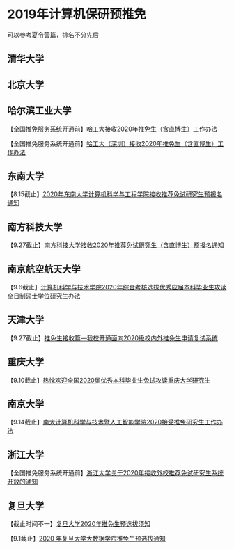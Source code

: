 # 2019年计算机保研预推免
可以参考[夏令营篇](https://github.com/Smlight/CSXiaLingYing2019)，排名不分先后

## 清华大学

## 北京大学

## 哈尔滨工业大学
【全国推免服务系统开通前】[哈工大接收2020年推免生（含直博生）工作办法](http://yzb.hit.edu.cn/2019/0614/c8822a225549/page.htm)

【全国推免服务系统开通前】[哈工大（深圳）接收2020年推免生（含直博生）工作办法](http://yzb.hitsz.edu.cn/yzs_common/zsxxxq/index?id=cbed363cf980455582894bed9105b4b6&xxlm=04)

## 东南大学
【8.15截止】[2020年东南大学计算机科学与工程学院接收推荐免试研究生预报名通知](https://cse.seu.edu.cn/2019/0621/c22536a279056/page.htm)

## 南方科技大学
【9.27截止】[南方科技大学接收2020年推荐免试研究生（含直博生）预报名通知](https://gs.sustc.edu.cn/shuoshi2020/1719)

## 南京航空航天大学
【9.6截止】[计算机科学与技术学院2020年综合考核选拔优秀应届本科毕业生攻读全日制硕士学位研究生办法](http://cs.nuaa.edu.cn/2019/0620/c1993a160346/page.htm)

## 天津大学
【9.27截止】[推免生接收篇—我校开通面向2020级校内外推免生申请复试系统](http://yzb.tju.edu.cn/xwzx/zxxx/201906/t20190606_313769.htm)

## 重庆大学
【9.10截止】[热忱欢迎全国2020届优秀本科毕业生免试攻读重庆大学研究生](http://yz.cqu.edu.cn/news/2019-05/1425.html)

## 南京大学
【9.14截止】[南大计算机科学与技术暨人工智能学院2020接受推免研究生工作办法](https://cs.nju.edu.cn/4d/9f/c1654a347551/page.htm)

## 浙江大学
【全国推免服务系统开通前】[浙江大学关于2020年接收外校推荐免试研究生系统开放的通知](http://grs.zju.edu.cn/yjszs/redir.php?catalog_id=130678&object_id=189384)

## 复旦大学
【截止时间不一】[复旦大学2020年推免生预选拔须知](http://www.gsao.fudan.edu.cn/a1/70/c15014a172400/page.htm)

【9.1截止】[2020 年复旦大学大数据学院推免生预选拔通知](http://www.sds.fudan.edu.cn/wp/?p=2833)